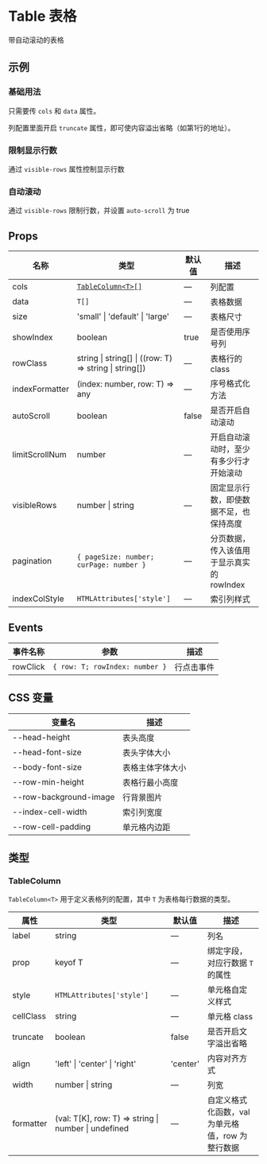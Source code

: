 <script setup>
import { defineAsyncComponent } from 'vue'

const TableBaseUse = defineAsyncComponent(() => import('./components/DemoTable/TableBaseUse.vue'))

const TableVisibleRowsLimit = defineAsyncComponent(() => import('./components/DemoTable/TableVisibleRowsLimit.vue'))

const TableAutoScroll = defineAsyncComponent(() => import('./components/DemoTable/TableAutoScroll.vue'))
</script>

# Table 表格

带自动滚动的表格

## 示例

### 基础用法

只需要传 `cols` 和 `data` 属性。

列配置里面开启 `truncate` 属性，即可使内容溢出省略（如第1行的地址）。

<ClientOnly>
    <TableBaseUse />
</ClientOnly>

### 限制显示行数

通过 `visible-rows` 属性控制显示行数

<ClientOnly>
    <TableVisibleRowsLimit />
</ClientOnly>

### 自动滚动

通过 `visible-rows` 限制行数，并设置 `auto-scroll` 为 true

<ClientOnly>
    <TableAutoScroll />
</ClientOnly>

## Props

| 名称 | 类型 | 默认值 | 描述 |
|------|------|--------|------|
| cols | [`TableColumn<T>[]`](#tablecolumn) | — | 列配置 |
| data | `T[]` | — | 表格数据 |
| size | 'small' \| 'default' \| 'large' | — | 表格尺寸 |
| showIndex | boolean | true | 是否使用序号列 |
| rowClass | string \| string[] \| ((row: T) => string \| string[]) | — | 表格行的 class |
| indexFormatter | (index: number, row: T) => any | — | 序号格式化方法 |
| autoScroll | boolean | false | 是否开启自动滚动 |
| limitScrollNum | number | — | 开启自动滚动时，至少有多少行才开始滚动 |
| visibleRows | number \| string | — | 固定显示行数，即使数据不足，也保持高度 |
| pagination | `{ pageSize: number; curPage: number }` | — | 分页数据，传入该值用于显示真实的 rowIndex |
| indexColStyle | `HTMLAttributes['style']` | — | 索引列样式 |

## Events

| 事件名称 | 参数 | 描述 |
|----------|---------|------|
| rowClick | `{ row: T; rowIndex: number }` | 行点击事件 |

## CSS 变量

| 变量名 | 描述 |
|--------|------|
| --head-height | 表头高度 |
| --head-font-size | 表头字体大小 |
| --body-font-size | 表格主体字体大小 |
| --row-min-height | 表格行最小高度 |
| --row-background-image | 行背景图片 |
| --index-cell-width | 索引列宽度 |
| --row-cell-padding | 单元格内边距 |

## 类型

### TableColumn

`TableColumn<T>` 用于定义表格列的配置，其中 `T` 为表格每行数据的类型。

| 属性        | 类型 | 默认值 | 描述 |
|------------|------|--------|------|
| label      | string | — | 列名 |
| prop       | keyof T | — | 绑定字段，对应行数据 `T` 的属性 |
| style      | `HTMLAttributes['style']` | — | 单元格自定义样式 |
| cellClass  | string | — | 单元格 class |
| truncate   | boolean | false | 是否开启文字溢出省略 |
| align      | 'left' \| 'center' \| 'right' | 'center' | 内容对齐方式 |
| width      | number \| string | — | 列宽 |
| formatter  | (val: T[K], row: T) => string \| number \| undefined | — | 自定义格式化函数，val 为单元格值，row 为整行数据 |
